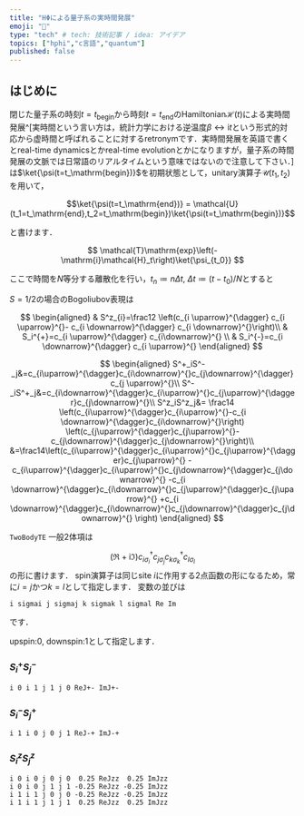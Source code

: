 ```yaml
---
title: "HΦによる量子系の実時間発展"
emoji: "🦀"
type: "tech" # tech: 技術記事 / idea: アイデア
topics: ["hphi","c言語","quantum"]
published: false
---
```


## はじめに
閉じた量子系の時刻$t=t_\mathrm{begin}$から時刻$t=t_\mathrm{end}$のHamiltonian$\mathcal{H}(t)$による実時間発展^[実時間という言い方は，統計力学における逆温度$\beta\leftrightarrow\mathrm{i}t$という形式的対応から虚時間と呼ばれることに対するretronymです．実時間発展を英語で書くとreal-time dynamicsとかreal-time evolutionとかになりますが，量子系の時間発展の文脈では日常語のリアルタイムという意味ではないので注意して下さい．]は$\ket{\psi(t=t_\mathrm{begin})}$を初期状態として，unitary演算子$\mathcal{U}(t_1,t_2)$を用いて，

$$\ket{\psi(t=t_\mathrm{end})} = \mathcal{U}(t_1=t_\mathrm{end},t_2=t_\mathrm{begin})\ket{\psi(t=t_\mathrm{begin})}$$

と書けます．

$$
\mathcal{T}\mathrm{exp}\left(-\mathrm{i}\mathcal{H}_t\right)\ket{\psi_{t_0}}
$$

ここで時間を$N$等分する離散化を行い，$t_n\coloneqq n\Delta t$, $\Delta t \coloneqq (t-t_0)/N$とすると

$S=1/2$の場合のBogoliubov表現は

$$
\begin{aligned}
& S^z_{i}=\frac12 \left(c_{i \uparrow}^{\dagger} c_{i \uparrow}^{}- c_{i \downarrow}^{\dagger} c_{i \downarrow}^{}\right)\\
& S_i^{+}=c_{i \uparrow}^{\dagger} c_{i\downarrow}^{} \\
& S_i^{-}=c_{i \downarrow}^{\dagger} c_{i \uparrow}^{}
\end{aligned}
$$

$$
\begin{aligned}
S^+_iS^-_j&=c_{i\uparrow}^{\dagger}c_{i\downarrow}^{}c_{j\downarrow}^{\dagger}c_{j \uparrow}^{}\\
S^-_iS^+_j&=c_{i\downarrow}^{\dagger}c_{i\uparrow}^{}c_{j\uparrow}^{\dagger}c_{j\downarrow}^{}\\
S^z_iS^z_j&=
\frac14 \left(c_{i\uparrow}^{\dagger}c_{i\uparrow}^{}-c_{i \downarrow}^{\dagger}c_{i\downarrow}^{}\right)
\left(c_{j\uparrow}^{\dagger}c_{j\uparrow}^{}-c_{j\downarrow}^{\dagger}c_{j\downarrow}^{}\right)\\
&=\frac14\left(c_{i\uparrow}^{\dagger}c_{i\uparrow}^{}c_{j\uparrow}^{\dagger}c_{j\uparrow}^{}
-c_{i\uparrow}^{\dagger}c_{i\uparrow}^{}c_{j\downarrow}^{\dagger}c_{j\downarrow}^{}
-c_{i \downarrow}^{\dagger}c_{i\downarrow}^{}c_{j\uparrow}^{\dagger}c_{j\uparrow}^{}
+c_{i \downarrow}^{\dagger}c_{i\downarrow}^{}c_{j\downarrow}^{\dagger}c_{j\downarrow}^{}
\right)
\end{aligned}
$$

`TwoBodyTE`
一般2体項は

$$
(\Re + \mathrm{i}\Im) c^{\dagger}_{i\sigma_i}c^{}_{j\sigma_j}c^{\dagger}_{k\sigma_k}c^{}_{l\sigma_l}
$$
の形に書けます．
spin演算子は同じsite $i$に作用する2点函数の形になるため，常に$i=j$かつ$k=l$として指定します．
変数の並びは
```
i sigmai j sigmaj k sigmak l sigmal Re Im
```
です．

upspin:0, downspin:1として指定します．

### $S^+_iS^-_j$

```
i 0 i 1 j 1 j 0 ReJ+- ImJ+-
```

### $S^-_iS^+_j$

```
i 1 i 0 j 0 j 1 ReJ-+ ImJ-+
```

### $S^z_iS^z_j$

```
i 0 i 0 j 0 j 0  0.25 ReJzz  0.25 ImJzz
i 0 i 0 j 1 j 1 -0.25 ReJzz -0.25 ImJzz
i 1 i 1 j 0 j 0 -0.25 ReJzz -0.25 ImJzz
i 1 i 1 j 1 j 1  0.25 ReJzz  0.25 ImJzz
```

